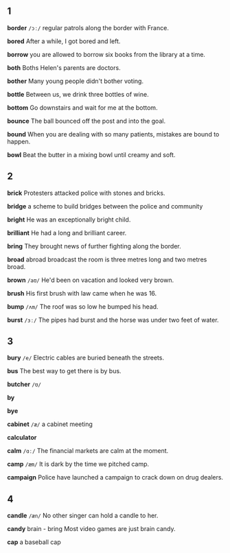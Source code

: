 ## 1
**border**
`/ɔː/`
regular patrols along the border with France.

**bored**
After a while, I got bored and left.

**borrow**
you are allowed to borrow six books from the library at a time.

**both**
Boths Helen's parents are doctors.

**bother**
Many young people didn't bother voting.

**bottle**
Between us, we drink three bottles of wine.

**bottom**
Go downstairs and wait for me at the bottom.

**bounce**
The ball bounced off the post and into the goal.

**bound**
When you are dealing with so many patients, mistakes are bound to happen.

**bowl**
Beat the butter in a mixing bowl until creamy and soft.

## 2
**brick**
Protesters attacked police with stones and bricks.

**bridge**
a scheme to build bridges between the police and community

**bright**
He was an exceptionally bright child.

**brilliant**
He had a long and brilliant career.

**bring**
They brought news of further fighting along the border.

**broad**
abroad
broadcast
the room is three metres long and two metres broad.

**brown**
`/aʊ/`
He'd been on vacation and looked very brown.

**brush**
His first brush with law came when he was 16.

**bump**
`/ʌm/`
The roof was so low he bumped his head.

**burst**
`/ɜː/`
The pipes had burst and the horse was under two feet of water.

## 3
**bury**
`/e/`
Electric cables are buried beneath the streets.

**bus**
The best way to get there is by bus.

**butcher**
`/ʊ/`

**by**

**bye**

**cabinet**
`/æ/`
a cabinet meeting

**calculator**

**calm**
`/ɑː/`
The financial markets are calm at the moment.

**camp**
`/æm/`
It is dark by the time we pitched camp.

**campaign**
Police have launched a campaign to crack down on drug dealers.

## 4
**candle**
`/æn/`
No other singer can hold a candle to her.

**candy**
brain - bring
Most video games are just brain candy.

**cap**
a baseball cap